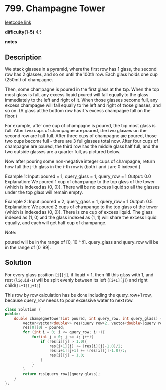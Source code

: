 # 799. Champagne Tower

[leetcode link](https://leetcode.com/problems/champagne-tower/)

**difficulty(1-5)** 
4.5

**notes**   


## Description

We stack glasses in a pyramid, where the first row has 1 glass, the second row has 2 glasses, and so on until the 100th row.  Each glass holds one cup (250ml) of champagne.

Then, some champagne is poured in the first glass at the top.  When the top most glass is full, any excess liquid poured will fall equally to the glass immediately to the left and right of it.  When those glasses become full, any excess champagne will fall equally to the left and right of those glasses, and so on.  (A glass at the bottom row has it's excess champagne fall on the floor.)

For example, after one cup of champagne is poured, the top most glass is full.  After two cups of champagne are poured, the two glasses on the second row are half full.  After three cups of champagne are poured, those two cups become full - there are 3 full glasses total now.  After four cups of champagne are poured, the third row has the middle glass half full, and the two outside glasses are a quarter full, as pictured below.



Now after pouring some non-negative integer cups of champagne, return how full the j-th glass in the i-th row is (both i and j are 0 indexed.)

 

Example 1:
Input: poured = 1, query_glass = 1, query_row = 1
Output: 0.0
Explanation: We poured 1 cup of champange to the top glass of the tower (which is indexed as (0, 0)). There will be no excess liquid so all the glasses under the top glass will remain empty.

Example 2:
Input: poured = 2, query_glass = 1, query_row = 1
Output: 0.5
Explanation: We poured 2 cups of champange to the top glass of the tower (which is indexed as (0, 0)). There is one cup of excess liquid. The glass indexed as (1, 0) and the glass indexed as (1, 1) will share the excess liquid equally, and each will get half cup of champange.
 

Note:

poured will be in the range of [0, 10 ^ 9].
query_glass and query_row will be in the range of [0, 99].


## Solution

For every glass position `[i][j]`, if liquid > 1, then fill this glass with 1, and rest (`liquid-1`) will be split evenly between its left (`[i+1][j]`) and right child(`[i+1][j+1]`)

This row by row calculation has be done including the query_row+1 row,  because query_row needs to pour excessive water to next row.

```c++
class Solution {
public:
    double champagneTower(int poured, int query_row, int query_glass) {
        vector<vector<double>> res(query_row+2, vector<double>(query_row+2,0.0f));
        res[0][0] = poured;
        for (int i = 0; i <= query_row; i++){
            for(int j = 0; j <= i; j++){
                if (res[i][j] > 1.0){
                    res[i+1][j] += (res[i][j]-1.0)/2;
                    res[i+1][j+1] += (res[i][j]-1.0)/2;
                    res[i][j] = 1.0;
                }
            }
        }
        return res[query_row][query_glass];
    }
};
```